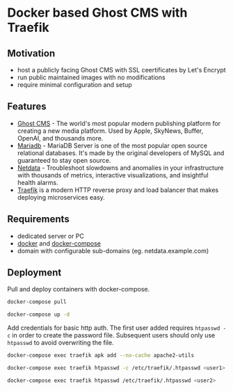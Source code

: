 # Docker based Ghost CMS with Traefik

## Motivation

- host a publicly facing Ghost CMS with SSL ceertificates by Let's Encrypt
- run public maintained images with no modifications
- require minimal configuration and setup

## Features

- [Ghost CMS](https://ghost.org/) - The world's most popular modern publishing platform for creating a new media platform. Used by Apple, SkyNews, Buffer, OpenAI, and thousands more.
- [Mariadb](https://mariadb.org/) - MariaDB Server is one of the most popular open source relational databases. It's made by the original developers of MySQL and guaranteed to stay open source.
- [Netdata](https://www.netdata.cloud/) - Troubleshoot slowdowns and anomalies in your infrastructure with thousands of metrics, interactive visualizations, and insightful health alarms.
- [Traefik](https://traefik.io/) is a modern HTTP reverse proxy and load balancer that makes deploying microservices easy.

## Requirements

- dedicated server or PC
- [docker](https://docs.docker.com/install/linux/docker-ce/debian/) and [docker-compose](https://docs.docker.com/compose/install/#install-compose)
- domain with configurable sub-domains (eg. netdata.example.com)

## Deployment

Pull and deploy containers with docker-compose.

```bash
docker-compose pull
```
```bash
docker-compose up -d
```

Add credentials for basic http auth. The first user added requires `htpasswd -c`
in order to create the password file. Subsequent users should only use `htpasswd` to avoid
overwriting the file.

```bash
docker-compose exec traefik apk add --no-cache apache2-utils
```
```bash
docker-compose exec traefik htpasswd -c /etc/traefik/.htpasswd <user1>
```
```bash
docker-compose exec traefik htpasswd /etc/traefik/.htpasswd <user2>
```

